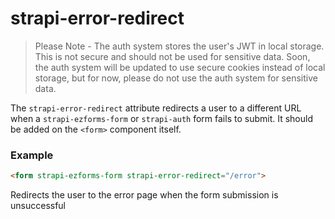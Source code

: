# strapi-error-redirect

> Please Note - The auth system stores the user's JWT in local storage.  This is not secure and should not be used for sensitive data.  Soon, the auth system will be updated to use secure cookies instead of local storage, but for now, please do not use the auth system for sensitive data.

The `strapi-error-redirect` attribute redirects a user to a different URL when a `strapi-ezforms-form` or `strapi-auth` form fails to submit. It should be added on the `<form>` component itself.

### Example

```html
<form strapi-ezforms-form strapi-error-redirect="/error">
```

Redirects the user to the error page when the form submission is unsuccessful